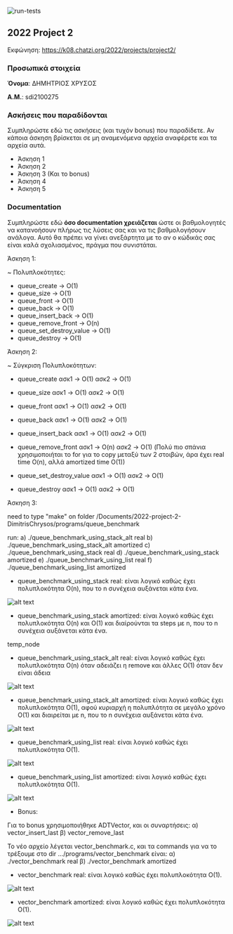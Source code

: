 ![run-tests](../../workflows/run-tests/badge.svg)

## 2022 Project 2

Εκφώνηση: https://k08.chatzi.org/2022/projects/project2/


### Προσωπικά στοιχεία

__Όνομα__: ΔΗΜΗΤΡΙΟΣ ΧΡΥΣΟΣ

__Α.Μ.__: sdi2100275

### Ασκήσεις που παραδίδονται

Συμπληρώστε εδώ τις ασκήσεις (και τυχόν bonus) που παραδίδετε. Αν κάποια άσκηση
βρίσκεται σε μη αναμενόμενα αρχεία αναφέρετε και τα αρχεία αυτά.

- Άσκηση 1
- Άσκηση 2
- Άσκηση 3 (Και το bonus)
- Άσκηση 4
- Άσκηση 5

### Documentation

Συμπληρώστε εδώ __όσο documentation χρειάζεται__ ώστε οι βαθμολογητές να
κατανοήσουν πλήρως τις λύσεις σας και να τις βαθμολογήσουν ανάλογα. Αυτό θα
πρέπει να γίνει ανεξάρτητα με το αν ο κώδικάς σας είναι καλά σχολιασμένος,
πράγμα που συνιστάται.


Άσκηση 1:

~ Πολυπλοκότητες:
- queue_create -> O(1)
- queue_size -> O(1)
- queue_front -> O(1)
- queue_back -> O(1)
- queue_insert_back -> O(1)
- queue_remove_front -> O(n)
- queue_set_destroy_value -> O(1)
- queue_destroy -> O(1)



Άσκηση 2:

~ Σύγκριση Πολυπλοκότητων:
- queue_create
ασκ1 -> O(1)
ασκ2 -> O(1)

- queue_size
ασκ1 -> O(1)
ασκ2 -> O(1)

- queue_front
ασκ1 -> O(1)
ασκ2 -> O(1)

- queue_back
ασκ1 -> O(1)
ασκ2 -> O(1)

- queue_insert_back
ασκ1 -> O(1)
ασκ2 -> O(1)

- queue_remove_front
ασκ1 -> O(n)
ασκ2 -> O(1) (Πολύ πιο σπάνια χρησιμοποιήται το for για το copy μεταξύ των 2 στοιβών, άρα έχει real time O(n), αλλά amortized time O(1))

- queue_set_destroy_value
ασκ1 -> O(1)
ασκ2 -> O(1)

- queue_destroy
ασκ1 -> O(1)
ασκ2 -> O(1)






Άσκηση 3:

need to type "make" on folder 
/Documents/2022-project-2-DimitrisChrysos/programs/queue_benchmark

run:
a) ./queue_benchmark_using_stack_alt real
b) ./queue_benchmark_using_stack_alt amortized
c) ./queue_benchmark_using_stack real
d) ./queue_benchmark_using_stack amortized
e) ./queue_benchmark_using_list real
f) ./queue_benchmark_using_list amortized

- queue_benchmark_using_stack real:
είναι λογικό καθώς έχει πολυπλοκότητα O(n), που το n συνέχεια αυξάνεται κάτα ένα.

![alt text](https://github.com/DimitrisChrysos/Data-Structures-project2/blob/master/programs/queue_benchmark/images_for_README/Screenshot%202022-05-17%20153529.png?raw=true)

- queue_benchmark_using_stack amortized:
είναι λογικό καθώς έχει πολυπλοκότητα O(n) και O(1) και διαίρούνται τα steps με n, που το n συνέχεια αυξάνεται κάτα ένα.

temp_node

- queue_benchmark_using_stack_alt real:
είναι λογικό καθώς έχει πολυπλοκότητα O(n) όταν αδειάζει η remove και άλλες O(1) όταν δεν είναι άδεια

![alt text](https://github.com/DimitrisChrysos/Data-Structures-project2/blob/master/programs/queue_benchmark/images_for_README/Screenshot%202022-05-17%20155910.png?raw=true)

- queue_benchmark_using_stack_alt amortized:
είναι λογικό καθώς έχει πολυπλοκότητα O(1), αφού κυριαρχή η πολυπλότητα σε μεγάλο χρόνο O(1) και διαιρείται με n, που το n συνέχεια αυξάνεται κάτα ένα.

![alt text](https://github.com/DimitrisChrysos/Data-Structures-project2/blob/master/programs/queue_benchmark/images_for_README/Screenshot%202022-05-17%20160324.png?raw=true)

- queue_benchmark_using_list real:
είναι λογικό καθώς έχει πολυπλοκότητα O(1).

![alt text](https://github.com/DimitrisChrysos/Data-Structures-project2/blob/master/programs/queue_benchmark/images_for_README/Screenshot%202022-05-17%20160525.png?raw=true)

- queue_benchmark_using_list amortized:
είναι λογικό καθώς έχει πολυπλοκότητα O(1).

![alt text](https://github.com/DimitrisChrysos/Data-Structures-project2/blob/master/programs/queue_benchmark/images_for_README/Screenshot%202022-05-17%20160812.png?raw=true)


- Bonus:

Για το bonus χρησιμοποιήθηκε ADTVector, και οι συναρτήσεις:
α) vector_insert_last
β) vector_remove_last

Το νέο αρχείο λέγεται vector_benchmark.c, και τα commands για να το τρέξουμε στο
dir .../programs/vector_benchmark είναι:
α) ./vector_benchmark real
β) ./vector_benchmark amortized

- vector_benchmark real:
είναι λογικό καθώς έχει πολυπλοκότητα O(1).

![alt text](https://github.com/DimitrisChrysos/Data-Structures-project2/blob/master/programs/queue_benchmark/images_for_README/Screenshot%202022-05-19%20143330.png?raw=true)

- vector_benchmark amortized:
είναι λογικό καθώς έχει πολυπλοκότητα O(1).

![alt text](https://github.com/DimitrisChrysos/Data-Structures-project2/blob/master/programs/queue_benchmark/images_for_README/Screenshot%202022-05-19%20142915.png?raw=true)
